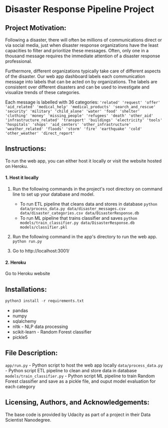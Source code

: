# Disaster Response Pipeline Project

## Project Motivation:
Following a disaster, there will often be millions of communications direct or via social media, just when disaster response organizations have the least capacities to filter and prioritize these messages. Often, only one in a thousand message requires the immediate attention of a disaster response professional.

Furthermore, different organizations typically take care of different aspects of the disaster. Our web app dashboard labels each communication message into labels that can be acted on by organizations. The labels are consistent over different disasters and can be used to investigate and visualize trends of these categories.

Each message is labelled with 36 categories:
`'related' 'request' 'offer' 'aid_related' 'medical_help' 'medical_products' 'search_and_rescue' 'security' 'military' 'child_alone' 'water' 'food' 'shelter' 'clothing' 'money' 'missing_people' 'refugees' 'death' 'other_aid' 'infrastructure_related' 'transport' 'buildings' 'electricity' 'tools' 'hospitals' 'shops' 'aid_centers' 'other_infrastructure' 'weather_related' 'floods' 'storm' 'fire' 'earthquake' 'cold' 'other_weather' 'direct_report'`

## Instructions:
To run the web app, you can either host it locally or visit the website hosted on Heroku.
#### 1. Host it locally
1. Run the following commands in the project's root directory on command line to set up your database and model.

    - To run ETL pipeline that cleans data and stores in database
        `python data/process_data.py data/disaster_messages.csv data/disaster_categories.csv data/DisasterResponse.db`
    - To run ML pipeline that trains classifier and saves
        `python models/train_classifier.py data/DisasterResponse.db models/classifier.pkl`

2. Run the following command in the app's directory to run the web app.
    `python run.py`

3. Go to http://localhost:3001/

#### 2. Heroku
Go to Heroku website

## Installations:
```python
python3 install -r requirements.txt
```
- pandas
- numpy
- sqlalchemy
- nltk - NLP data processing
- scikit-learn - Random Forest classifier
- pickle5

## File Description:
`app/run.py` - Python script to host the web app locally
`data/process_data.py` - Python script ETL pipeline to clean and store data in database
`models/train_classifier.py` - Python script ML pipeline to train Random Forest classifier and save as a pickle file, and ouput model evaluation for each category

## Licensing, Authors, and Acknowledgements:
The base code is provided by Udacity as part of a project in their Data Scientist Nanodegree.
